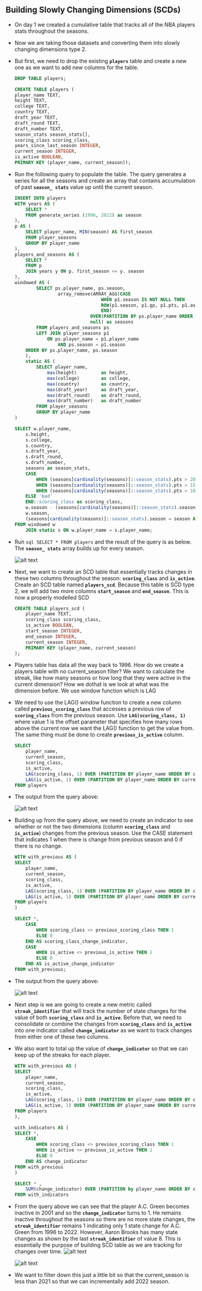## Building Slowly Changing Dimensions (SCDs)

- On day 1 we created a cumulative table that tracks all of the NBA players stats throughout the seasons.
- Now we are taking those datasets and converting them into slowly changing dimensions type 2.
- But first, we need to drop the existing **`players`** table and create a new one as we want to add new columns for the table.
    ```sql
    DROP TABLE players;
    ```
    ```sql
    CREATE TABLE players (
	player_name TEXT,
	height TEXT,
	college TEXT,
	country TEXT,
	draft_year TEXT,
	draft_round TEXT,
	draft_number TEXT,
	season_stats season_stats[],
	scoring_class scoring_class,
	years_since_last_season INTEGER,
	current_season INTEGER,
	is_active BOOLEAN,
	PRIMARY KEY (player_name, current_season));
    ```
- Run the following query to populate the table. The query generates a series for all the seasons and create an array that contains accumulation of past **`season_ stats`** value up until the current season.

    ```sql
    INSERT INTO players
    WITH years AS (
        SELECT *
        FROM generate_series (1996, 2022) as season
    ),
    p AS (
        SELECT player_name, MIN(season) AS first_season
        FROM player_seasons
        GROUP BY player_name
    ),
    players_and_seasons AS (
        SELECT *
        FROM p
        JOIN years y ON p. first_season <= y. season
    ),
    windowed AS (
            SELECT ps.player_name, ps.season,
                    array_remove(ARRAY_AGG(CASE
                                    WHEN p1.season IS NOT NULL THEN
                                    ROW(p1.season, p1.gp, p1.pts, p1.ast, p1.reb, p1.weight)::season_stats
                                    END)
                                OVER(PARTITION BY ps.player_name ORDER BY COALESCE(p1.season, ps.season)),
                                null) as seasons
            FROM players_and_seasons ps
            LEFT JOIN player_seasons p1
                ON ps.player_name = p1.player_name
                    AND ps.season = p1.season
        ORDER BY ps.player_name, ps.season
        ),
        static AS (
            SELECT player_name,
                max(height)         as height,
                max(college)        as college,
                max(country)        as country,
                max(draft_year)     as draft_year,
                max(draft_round)    as draft_round,
                max(draft_number)   as draft_number
            FROM player_seasons
            GROUP BY player_name
    )

    SELECT w.player_name,
        s.height,
        s.college,
        s.country,
        s.draft_year,
        s.draft_round,
        s.draft_number,
        seasons as season_stats,
        CASE
            WHEN (seasons[cardinality(seasons)]::season_stats).pts > 20 THEN 'star'
            WHEN (seasons[cardinality(seasons)]::season_stats).pts > 15 THEN 'good'
            WHEN (seasons[cardinality(seasons)]::season_stats).pts > 10 THEN 'average'
        ELSE 'bad'
        END::scoring_class as scoring_class,
        w.season - (seasons[cardinality(seasons)]::season_stats).season as years_since_last_season,
        w.season,
        (seasons[cardinality(seasons)]::season_stats).season = season AS is_active
    FROM windowed w
        JOIN static s ON w.player_name = s.player_name;
    ```
- Run ```sql SELECT * FROM players``` and the result of the query is as below. The **`season_ stats`** array builds up for every season.

    ![alt text](assets/image1.png)

- Next, we want to create an SCD table that essentially tracks changes in these two columns throughout the season: **`scoring_class`** and **`is_active`**. Create an SCD table named **`players_scd`**. Because this table is SCD type 2, we will add two more columns **`start_season`** and **`end_season`**. This is now a properly modelled SCD
    ```sql
    CREATE TABLE players_scd (
        player_name TEXT,
        scoring_class scoring_class,
        is_active BOOLEAN,
        start_season INTEGER,
        end_season INTEGER,
        current_season INTEGER,
        PRIMARY KEY (player_name, current_season)
    );
    ```

- Players table has data all the way back to 1996. How do we create a players table with no current_season filter? We want to calculate the streak, like how many seasons or how long that they were active in the current dimension? How we dothat is we look at what was the dimension before. We use window function which is LAG
- We need to use the LAG() window function to create a new column called **`previous_scoring_class`** that accesses a previous row of **`scoring_class`** from the previous season. Use **`LAG(scoring_class, 1)`** where value 1 is the offset parameter that specifies how many rows above the current row we want the LAG() function to get the value from. The same thing must be done to create **`previous_is_active`** column.

    ```sql
    SELECT
        player_name,
        current_season,
        scoring_class,
        is_active,
        LAG(scoring_class, 1) OVER (PARTITION BY player_name ORDER BY current_season) AS previous_scoring_class,
        LAG(is_active, 1) OVER (PARTITION BY player_name ORDER BY current_season) AS previous_is_active
    FROM players
    ```
- The output from the query above:

    ![alt text](assets/image2.png)

- Building up from the query above, we need to create an indicator to see whether or not the two dimensions (column **`scoring_class`** and **`is_active`**) changes from the previous season. Use the CASE statement that indicates 1 when there is change from previous season and 0 if there is no change.

    ```sql
    WITH with_previous AS (
    SELECT
        player_name,
        current_season,
        scoring_class,
        is_active,
        LAG(scoring_class, 1) OVER (PARTITION BY player_name ORDER BY current_season) AS previous_scoring_class,
        LAG(is_active, 1) OVER (PARTITION BY player_name ORDER BY current_season) AS previous_is_active
    FROM players
    )

    SELECT *,
        CASE
            WHEN scoring_class <> previous_scoring_class THEN 1
            ELSE 0
        END AS scoring_class_change_indicator,
        CASE
            WHEN is_active <> previous_is_active THEN 1
            ELSE 0
        END AS is_active_change_indicator
    FROM with_previous;
    ```

- The output from the query above:

    ![alt text](assets/image3.png)

- Next step is we are going to create a new metric called **`streak_identifier`** that will track the number of state changes for the value of both **`scoring_class`** and **`is_active`**. Before that, we need to consolidate or combine the changes from **`scoring_class`** and **`is_active`** into one indicator called **`change_indicator`** as we want to track changes from either one of these two columns.

- We also want to total up the value of **`change_indicator`** so that we can keep up of the streaks for each player.

    ```sql
    WITH with_previous AS (
    SELECT
        player_name,
        current_season,
        scoring_class,
        is_active,
        LAG(scoring_class, 1) OVER (PARTITION BY player_name ORDER BY current_season) AS previous_scoring_class,
        LAG(is_active, 1) OVER (PARTITION BY player_name ORDER BY current_season) AS previous_is_active
    FROM players
    ),

    with_indicators AS (
    SELECT *,
        CASE
            WHEN scoring_class <> previous_scoring_class THEN 1
            WHEN is_active <> previous_is_active THEN 1
            ELSE 0
        END AS change_indicator
    FROM with_previous
    )

    SELECT * ,
        SUM(change_indicator) OVER (PARTITION by player_name ORDER BY current_season) AS streak_identifier
    FROM with_indicators
    ```

- From the query above we can see that the player A.C. Green becomes inactive in 2001 and so the **`change_indicator`** turns to 1. He remains inactive throughout the seasons so there are no more state changes, the **`streak_identifier`** remains 1 indicating only 1 state change for A.C. Green from 1996 to 2022. However, Aaron Brooks has many state changes as shown by the last **`streak_identifier`** of value 8. This is essentially the purpose of building SCD table as we are tracking for changes over time.
    ![alt text](assets/image5.png)

    ![alt text](assets/image4.png)

- We want to filter down this just a little bit so that the current_season is less than 2021 so that we can incrementally add 2022 season.

